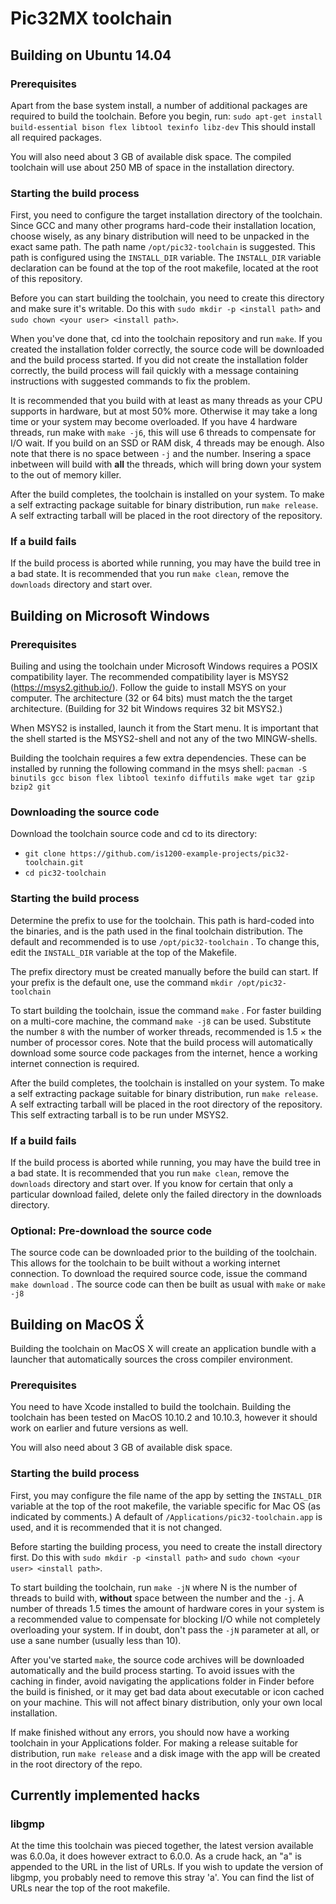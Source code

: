 # Pic32MX toolchain

## Building on Ubuntu 14.04
### Prerequisites
Apart from the base system install, a number of additional packages are required to
build the toolchain. Before you begin, run:
`sudo apt-get install build-essential bison flex libtool texinfo libz-dev`
This should install all required packages.

You will also need about 3 GB of available disk space. The compiled toolchain
will use about 250 MB of space in the installation directory.

### Starting the build process
First, you need to configure the target installation directory of the toolchain.
Since GCC and many other programs hard-code their installation location, choose wisely,
as any binary distribution will need to be unpacked in the exact same path.
The path name `/opt/pic32-toolchain` is suggested. This path is configured using
the `INSTALL_DIR` variable. The `INSTALL_DIR` variable declaration can be found at the top of the
root makefile, located at the root of this repository.

Before you can start building the toolchain, you need to create this directory and make
sure it's writable. Do this with `sudo mkdir -p <install path>` and 
`sudo chown <your user> <install path>`.

When you've done that, cd into the toolchain repository and run `make`.
If you created the installation folder correctly, the source code will be downloaded and
the build process started. If you did not create the installation folder correctly, the
build process will fail quickly with a message containing instructions with suggested
commands to fix the problem.

It is recommended that you build with at least as many threads as your CPU supports in
hardware, but at most 50% more. Otherwise it may take a long time or your system may
become overloaded. If you have 4 hardware threads, run make with `make -j6`, this will
use 6 threads to compensate for I/O wait. If you build on an SSD or RAM disk, 
4 threads may be enough. Also note that there is no space between `-j`
and the number. Insering a space inbetween will build with **all**
the threads, which will bring down your system to the out of memory killer.

After the build completes, the toolchain is installed on your system. To make
a self extracting package suitable for binary distribution, run `make release`.
A self extracting tarball will be placed in the root directory of the repository.

### If a build fails
If the build process is aborted while running, you may have the build tree in a bad
state. It is recommended that you run `make clean`, remove the `downloads` directory
and start over.

## Building on Microsoft Windows
### Prerequisites
Builing and using the toolchain under Microsoft Windows requires a POSIX
compatibility layer. The recommended compatibility layer is MSYS2
(https://msys2.github.io/). Follow the guide to install MSYS on your
computer. The architecture (32 or 64 bits) must match the the target
architecture. (Building for 32 bit Windows requires 32 bit MSYS2.)

When MSYS2 is installed, launch it from the Start menu. It is important
that the shell started is the MSYS2-shell and not any of the two MINGW-shells.

Building the toolchain requires a few extra dependencies. These can be installed
by running the following command in the msys shell:
`pacman -S binutils gcc bison flex libtool texinfo diffutils make wget tar gzip bzip2 git`

### Downloading the source code
Download the toolchain source code and cd to its directory:
 - `git clone https://github.com/is1200-example-projects/pic32-toolchain.git`
 - `cd pic32-toolchain`

### Starting the build process
Determine the prefix to use for the toolchain. This path is hard-coded into
the binaries, and is the path used in the final toolchain distribution.
The default and recommended is to use `/opt/pic32-toolchain` . To change
this, edit the `INSTALL_DIR` variable at the top of the Makefile.

The prefix directory must be created manually before the build can start.
If your prefix is the default one, use the command `mkdir /opt/pic32-toolchain`

To start building the toolchain, issue the command `make` .
For faster building on a multi-core machine, the command `make -j8`
can be used. Substitute the number `8` with the number of worker threads,
recommended is 1.5 × the number of processor cores.
Note that the build process will automatically download some source code
packages from the internet, hence a working internet connection is required.

After the build completes, the toolchain is installed on your system. To make
a self extracting package suitable for binary distribution, run `make release`.
A self extracting tarball will be placed in the root directory of the repository.
This self extracting tarball is to be run under MSYS2.

### If a build fails
If the build process is aborted while running, you may have the build tree in a bad
state. It is recommended that you run `make clean`, remove the `downloads` directory
and start over. If you know for certain that only a particular download failed,
delete only the failed directory in the downloads directory.

### Optional: Pre-download the source code
The source code can be downloaded prior to the building of the toolchain.
This allows for the toolchain to be built without a working internet connection.
To download the required source code, issue the command `make download` .
The source code can then be built as usual with `make` or `make -j8`

## Building on MacOS Ẍ́
Building the toolchain on MacOS X will create an application bundle with
a launcher that automatically sources the cross compiler environment.

### Prerequisites
You need to have Xcode installed to build the toolchain. Building the toolchain
has been tested on MacOS 10.10.2 and 10.10.3, however it should work on earlier
and future versions as well.

You will also need about 3 GB of available disk space.

### Starting the build process
First, you may configure the file name of the app by setting the `INSTALL_DIR`
variable at the top of the root makefile, the variable specific for Mac OS 
(as indicated by comments.) A default of `/Applications/pic32-toolchain.app` is used,
and it is recommended that it is not changed.

Before starting the building process, you need to create the install directory first.
Do this with `sudo mkdir -p <install path>` and  `sudo chown <your user> <install path>`.

To start building the toolchain, run `make -jN` where N is the number of threads to build
with, **without** space between the number and the `-j`. A number of threads 1.5 times
the amount of hardware cores in your system is a recommended value to compensate for
blocking I/O while not completely overloading your system. If in doubt, don't pass
the `-jN` parameter at all, or use a sane number (usually less than 10).

After you've started `make`, the source code archives will be downloaded
automatically and the build process starting. To avoid issues with the caching in finder,
avoid navigating the applications folder in Finder before the build is finished, or
it may get bad data about executable or icon cached on your machine. This will not
affect binary distribution, only your own local installation.

If make finished without any errors, you should now have a working toolchain in your
Applications folder. For making a release suitable for distribution, run
`make release` and a disk image with the app will be created in the root directory
of the repo.


## Currently implemented hacks
### libgmp
At the time this toolchain was pieced together, the latest version available
was 6.0.0a, it does however extract to 6.0.0. As a crude hack, an "a" is appended to the
URL in the list of URLs. If you wish to update the version of libgmp, you probably
need to remove this stray 'a'. You can find the list of URLs near the top of the
root makefile.
